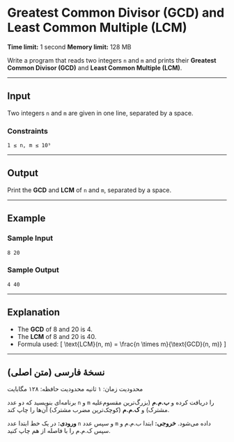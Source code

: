 # Greatest Common Divisor (GCD) and Least Common Multiple (LCM)

**Time limit:** 1 second
**Memory limit:** 128 MB

Write a program that reads two integers `n` and `m` and prints their **Greatest Common Divisor (GCD)** and **Least Common Multiple (LCM)**.

---

## Input

Two integers `n` and `m` are given in one line, separated by a space.

### Constraints

```
1 ≤ n, m ≤ 10⁹
```

---

## Output

Print the **GCD** and **LCM** of `n` and `m`, separated by a space.

---

## Example

### Sample Input

```
8 20
```

### Sample Output

```
4 40
```

---

## Explanation

* The **GCD** of 8 and 20 is 4.
* The **LCM** of 8 and 20 is 40.
* Formula used:
  [
  \text{LCM}(n, m) = \frac{n \times m}{\text{GCD}(n, m)}
  ]

---

## نسخهٔ فارسی (متن اصلی)

محدودیت زمان: ۱ ثانیه
محدودیت حافظه: ۱۲۸ مگابایت

برنامه‌ای بنویسید که دو عدد `n` و `m` را دریافت کرده و **ب.م.م** (بزرگ‌ترین مقسوم‌علیه مشترک) و **ک.م.م** (کوچک‌ترین مضرب مشترک) آن‌ها را چاپ کند.

**ورودی:**
در یک خط ابتدا عدد `n` و سپس عدد `m` داده می‌شود.
**خروجی:**
ابتدا ب.م.م و سپس ک.م.م را با فاصله از هم چاپ کنید.